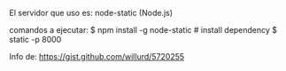 El servidor que uso es:
node-static (Node.js)

comandos a ejecutar:
$ npm install -g node-static # install dependency
$ static -p 8000

Info de:
https://gist.github.com/willurd/5720255
